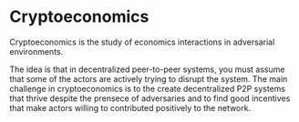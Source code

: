 # Cryptoeconomics

Cryptoeconomics is the study of economics interactions in adversarial environments.

The idea is that in decentralized peer-to-peer systems, you must assume that some of the actors are actively trying to disrupt the system.  The main challenge in cryptoeconomics is to the create decentralized P2P systems that thrive despite the prensece of adversaries and to find good incentives that make actors willing to contributed positively to the network.
